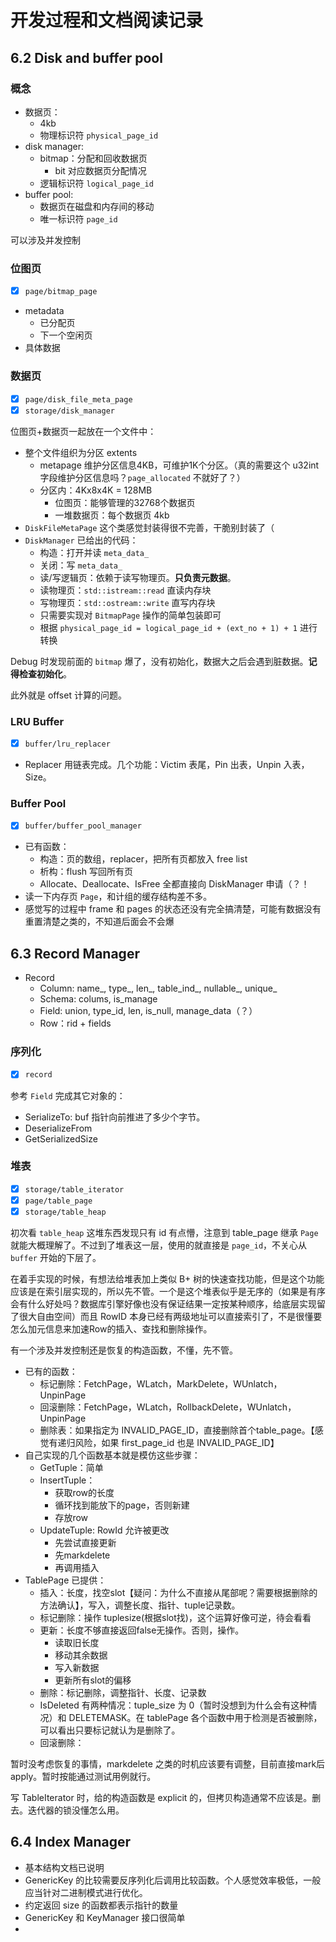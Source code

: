 # 开发过程和文档阅读记录

## 6.2 Disk and buffer pool

### 概念

- 数据页：
    - 4kb
    - 物理标识符 `physical_page_id`
- disk manager:
    - bitmap：分配和回收数据页
        - bit 对应数据页分配情况
    - 逻辑标识符 `logical_page_id`
- buffer pool:
    - 数据页在磁盘和内存间的移动
    - 唯一标识符 `page_id`

可以涉及并发控制

### 位图页

- [x] `page/bitmap_page`

- metadata
    - 已分配页
    - 下一个空闲页
- 具体数据

### 数据页

- [x] `page/disk_file_meta_page`
- [x] `storage/disk_manager`

位图页+数据页一起放在一个文件中：

- 整个文件组织为分区 extents
    - metapage 维护分区信息4KB，可维护1K个分区。（真的需要这个 u32int 字段维护分区信息吗？`page_allocated` 不就好了？）
    - 分区内：4Kx8x4K = 128MB
        - 位图页：能够管理的32768个数据页
        - 一堆数据页：每个数据页 4kb
- `DiskFileMetaPage` 这个类感觉封装得很不完善，干脆别封装了（
- `DiskManager` 已给出的代码：
    - 构造：打开并读 `meta_data_`
    - 关闭：写 `meta_data_`
    - 读/写逻辑页：依赖于读写物理页。**只负责元数据**。
    - 读物理页：`std::istream::read` 直读内存块
    - 写物理页：`std::ostream::write` 直写内存块
    - 只需要实现对 `BitmapPage` 操作的简单包装即可
    - 根据 `physical_page_id = logical_page_id + (ext_no + 1) + 1` 进行转换

Debug 时发现前面的 `bitmap` 爆了，没有初始化，数据大之后会遇到脏数据。**记得检查初始化**。

此外就是 offset 计算的问题。

### LRU Buffer

- [x] `buffer/lru_replacer`

- Replacer 用链表完成。几个功能：Victim 表尾，Pin 出表，Unpin 入表，Size。

### Buffer Pool

- [x] `buffer/buffer_pool_manager`

- 已有函数：
    - 构造：页的数组，replacer，把所有页都放入 free list
    - 析构：flush 写回所有页
    - Allocate、Deallocate、IsFree 全都直接向 DiskManager 申请（？！
- 读一下内存页 `Page`，和计组的缓存结构差不多。
- 感觉写的过程中 frame 和 pages 的状态还没有完全搞清楚，可能有数据没有重置清楚之类的，不知道后面会不会爆

## 6.3 Record Manager

- Record
    - Column: name_, type_, len_, table_ind_, nullable_, unique_
    - Schema: colums, is_manage
    - Field: union, type_id, len, is_null, manage_data（？）
    - Row：rid + fields

### 序列化

- [x] `record`

参考 `Field` 完成其它对象的：

- SerializeTo: buf 指针向前推进了多少个字节。
- DeserializeFrom
- GetSerializedSize

### 堆表

- [x] `storage/table_iterator`
- [x] `page/table_page`
- [x] `storage/table_heap`

初次看 `table_heap` 这堆东西发现只有 id 有点懵，注意到 table_page 继承 `Page` 就能大概理解了。不过到了堆表这一层，使用的就直接是 `page_id`，不关心从 `buffer` 开始的下层了。

在着手实现的时候，有想法给堆表加上类似 B+ 树的快速查找功能，但是这个功能应该是在索引层实现的，所以先不管。一个是这个堆表似乎是无序的（如果是有序会有什么好处吗？数据库引擎好像也没有保证结果一定按某种顺序，给底层实现留了很大自由空间）而且 RowID 本身已经有两级地址可以直接索引了，不是很懂要怎么加元信息来加速Row的插入、查找和删除操作。

有一个涉及并发控制还是恢复的构造函数，不懂，先不管。

- 已有的函数：
    - 标记删除：FetchPage，WLatch，MarkDelete，WUnlatch，UnpinPage
    - 回滚删除：FetchPage，WLatch，RollbackDelete，WUnlatch，UnpinPage
    - 删除表：如果指定为 INVALID_PAGE_ID，直接删除首个table_page。【感觉有递归风险，如果 first_page_id 也是 INVALID_PAGE_ID】
- 自己实现的几个函数基本就是模仿这些步骤：
    - GetTuple：简单
    - InsertTuple：
        - 获取row的长度
        - 循环找到能放下的page，否则新建
        - 存放row
    - UpdateTuple: RowId 允许被更改
        - 先尝试直接更新
        - 先markdelete
        - 再调用插入
- TablePage 已提供：
    - 插入：长度，找空slot【疑问：为什么不直接从尾部呢？需要根据删除的方法确认】，写入，调整长度、指针、tuple记录数。
    - 标记删除：操作 tuplesize(根据slot找)，这个运算好像可逆，待会看看
    - 更新：长度不够直接返回false无操作。否则，操作。
        - 读取旧长度
        - 移动其余数据
        - 写入新数据
        - 更新所有slot的偏移
    - 删除：标记删除，调整指针、长度、记录数
    - IsDeleted 有两种情况：tuple_size 为 0（暂时没想到为什么会有这种情况）和 DELETEMASK。在 tablePage 各个函数中用于检测是否被删除，可以看出只要标记就认为是删除了。
    - 回滚删除：

暂时没考虑恢复的事情，markdelete 之类的时机应该要有调整，目前直接mark后apply。暂时按能通过测试用例就行。

写 TableIterator 时，给的构造函数是 explicit 的，但拷贝构造通常不应该是。删去。迭代器的锁没懂怎么用。

## 6.4 Index Manager

- 基本结构文档已说明
- GenericKey 的比较需要反序列化后调用比较函数。个人感觉效率极低，一般应当针对二进制模式进行优化。
- 约定返回 size 的函数都表示指针的数量
- GenericKey 和 KeyManager 接口很简单
- 